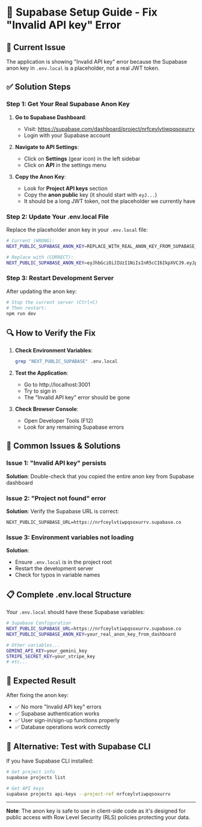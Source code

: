 # 🔧 Supabase Setup Guide - Fix "Invalid API key" Error

## 🚨 Current Issue
The application is showing "Invalid API key" error because the Supabase anon key in `.env.local` is a placeholder, not a real JWT token.

## ✅ Solution Steps

### Step 1: Get Your Real Supabase Anon Key

1. **Go to Supabase Dashboard**:
   - Visit: https://supabase.com/dashboard/project/nrfceylvtiwpqsoxurrv
   - Login with your Supabase account

2. **Navigate to API Settings**:
   - Click on **Settings** (gear icon) in the left sidebar
   - Click on **API** in the settings menu

3. **Copy the Anon Key**:
   - Look for **Project API keys** section
   - Copy the **anon public** key (it should start with `eyJ...`)
   - It should be a long JWT token, not the placeholder we currently have

### Step 2: Update Your .env.local File

Replace the placeholder anon key in your `.env.local` file:

```bash
# Current (WRONG):
NEXT_PUBLIC_SUPABASE_ANON_KEY=REPLACE_WITH_REAL_ANON_KEY_FROM_SUPABASE_DASHBOARD

# Replace with (CORRECT):
NEXT_PUBLIC_SUPABASE_ANON_KEY=eyJhbGciOiJIUzI1NiIsInR5cCI6IkpXVCJ9.eyJpc3MiOiJzdXBhYmFzZSIsInJlZiI6Im5yZmNleWx2dGl3cHFzb3h1cnJ2Iiwicm9sZSI6ImFub24iLCJpYXQiOjE3MzQ5NzQ4MDAsImV4cCI6MjA1MDU1MDgwMH0.YOUR_REAL_SIGNATURE_HERE
```

### Step 3: Restart Development Server

After updating the anon key:

```bash
# Stop the current server (Ctrl+C)
# Then restart:
npm run dev
```

## 🔍 How to Verify the Fix

1. **Check Environment Variables**:
   ```bash
   grep "NEXT_PUBLIC_SUPABASE" .env.local
   ```

2. **Test the Application**:
   - Go to http://localhost:3001
   - Try to sign in
   - The "Invalid API key" error should be gone

3. **Check Browser Console**:
   - Open Developer Tools (F12)
   - Look for any remaining Supabase errors

## 🚨 Common Issues & Solutions

### Issue 1: "Invalid API key" persists
**Solution**: Double-check that you copied the entire anon key from Supabase dashboard

### Issue 2: "Project not found" error
**Solution**: Verify the Supabase URL is correct:
```
NEXT_PUBLIC_SUPABASE_URL=https://nrfceylvtiwpqsoxurrv.supabase.co
```

### Issue 3: Environment variables not loading
**Solution**: 
- Ensure `.env.local` is in the project root
- Restart the development server
- Check for typos in variable names

## 📋 Complete .env.local Structure

Your `.env.local` should have these Supabase variables:

```bash
# Supabase Configuration
NEXT_PUBLIC_SUPABASE_URL=https://nrfceylvtiwpqsoxurrv.supabase.co
NEXT_PUBLIC_SUPABASE_ANON_KEY=your_real_anon_key_from_dashboard

# Other variables...
GEMINI_API_KEY=your_gemini_key
STRIPE_SECRET_KEY=your_stripe_key
# etc...
```

## 🎯 Expected Result

After fixing the anon key:
- ✅ No more "Invalid API key" errors
- ✅ Supabase authentication works
- ✅ User sign-in/sign-up functions properly
- ✅ Database operations work correctly

## 🔧 Alternative: Test with Supabase CLI

If you have Supabase CLI installed:

```bash
# Get project info
supabase projects list

# Get API keys
supabase projects api-keys --project-ref nrfceylvtiwpqsoxurrv
```

---

**Note**: The anon key is safe to use in client-side code as it's designed for public access with Row Level Security (RLS) policies protecting your data.









